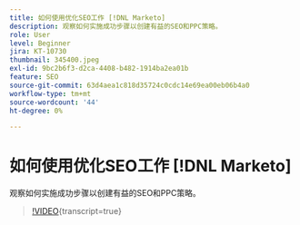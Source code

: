 ```yaml
---
title: 如何使用优化SEO工作 [!DNL Marketo]
description: 观察如何实施成功步骤以创建有益的SEO和PPC策略。
role: User
level: Beginner
jira: KT-10730
thumbnail: 345400.jpeg
exl-id: 9bc2b6f3-d2ca-4408-b482-1914ba2ea01b
feature: SEO
source-git-commit: 63d4aea1c818d35724c0cdc14e69ea00eb06b4a0
workflow-type: tm+mt
source-wordcount: '44'
ht-degree: 0%

---
```


# 如何使用优化SEO工作 [!DNL Marketo]

观察如何实施成功步骤以创建有益的SEO和PPC策略。

>[!VIDEO](https://video.tv.adobe.com/v/345400/?quality=12&learn=on){transcript=true}
